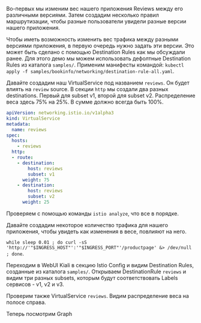Во-первых мы изменим вес нашего приложения Reviews между его различными версиями. Затем создадим несколько правил маршрутизации, чтобы разные пользователи увидели разные версии нашего приложения.

Чтобы иметь возможность изменить вес трафика между разными версиями приложения, в первую очередь нужно задать эти версии. Это может быть сделано с помощью Destination Rules как мы обсуждали ранее. Для этого демо мы можем использовать дефолтные Destination Rules из каталога `samples/`. Применим манифесты командой: `kubectl apply -f samples/bookinfo/networking/destination-rule-all.yaml`.

Давайте создадим наш VirtualService под названием `reviews`. Он будет влиять на `review` source. В секции `http` мы создали два разных destinations. Первый для subset v1, второй для subset v2. Распределение веса здесь 75% на 25%. В сумме должно всегда быть 100%.

```yaml
apiVersion: networking.istio.io/v1alpha3
kind: VirtualService
metadata:
  name: reviews
spec:
  hosts:
    - reviews
  http:
  - route:
    - destination:
        host: reviews
        subset: v1
      weight: 75
    - destination:
        host: reviews
        subset: v2
      weight: 25
```

Проверяем с помощью команды `istio analyze`, что все в порядке.

Давайте создадим некоторое количество трафика для нашего приложения, чтобы увидеть как изменения в весе, повлияют на него.

`while sleep 0.01 ; do curl -sS 'http://'"$INGRESS_HOST"':'"$INGRESS_PORT"'/productpage' &> /dev/null ; done`.

Переходим в WebUI Kiali в секцию Istio Config и видим Destination Rules, созданные из каталога `samples/`. Открываем DestinationRule `reviews` и видим три разных subsets, которым будут соответствовать Labels сервисов - v1, v2 и v3.

Проверим также VirtualService `reviews`. Видим распределение веса на полосе справа.

Теперь посмотрим Graph
